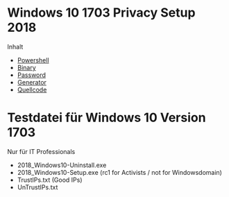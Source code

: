 # Windows 10 1703 Privacy Setup 2018
Inhalt
* [Powershell](https://github.com/hinzigers/Debloat-Windows-10)
* [Binary](#)
* [Password](http://hacker:matrix2021@matrixhacker.de/20171231_Komplexe-Passwoerter_KeePass2.pdf)
* [Generator](#)
* [Quellcode](https://github.com/Artikel-278-VV/script/blob/master/powershell/2018_Windows10-Setup.ps1)

# Testdatei für Windows 10 Version 1703
Nur für IT Professionals
* 2018_Windows10-Uninstall.exe
* 2018_Windows10-Setup.exe (rc1 for Activists / not for Windowsdomain)
* TrustIPs.txt (Good IPs)
* UnTrustIPs.txt
